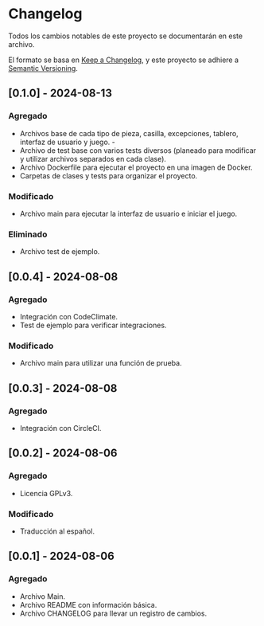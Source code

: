 # Changelog

Todos los cambios notables de este proyecto se documentarán en este archivo.

El formato se basa en [Keep a Changelog](https://keepachangelog.com/en/1.1.0/),
y este proyecto se adhiere a [Semantic Versioning](https://semver.org/spec/v2.0.0.html).

## [0.1.0] - 2024-08-13

### Agregado

- Archivos base de cada tipo de pieza, casilla, excepciones, tablero, interfaz de usuario y juego. - 
- Archivo de test base con varios tests diversos (planeado para modificar y utilizar archivos separados en cada clase).
- Archivo Dockerfile para ejecutar el proyecto en una imagen de Docker.
- Carpetas de clases y tests para organizar el proyecto.

### Modificado

- Archivo main para ejecutar la interfaz de usuario e iniciar el juego.

### Eliminado

- Archivo test de ejemplo.

## [0.0.4] - 2024-08-08

### Agregado

- Integración con CodeClimate.
- Test de ejemplo para verificar integraciones.

### Modificado

- Archivo main para utilizar una función de prueba.

## [0.0.3] - 2024-08-08

### Agregado

- Integración con CircleCI.

## [0.0.2] - 2024-08-06

### Agregado

- Licencia GPLv3.

### Modificado

- Traducción al español.

## [0.0.1] - 2024-08-06

### Agregado

- Archivo Main.
- Archivo README con información básica.
- Archivo CHANGELOG para llevar un registro de cambios. 
